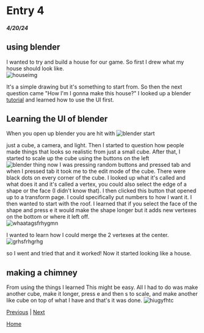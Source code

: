 # Entry 4
##### 4/20/24

## using blender

I wanted to try and build a house for our game. So first I drew what my house should look like.  
![houseimg](https://github.com/Safen2614/apcsa-freedom-project/assets/91745058/95460822-e435-4393-80a6-156f425ebc2f)

It's a simple drawing but it's something to start from. So then the next question came "How I'm I gonna make this house?" I looked up a blender [tutorial](https://www.youtube.com/watch?v=8XyIYRW_2xk) and learned how to use the UI first.

## Learning the UI of blender
When you open up blender you are hit with ![blender start](https://github.com/Safen2614/apcsa-freedom-project/assets/91745058/383bc1a6-8a0f-4163-8e18-43a8b4f1a0ca)

just a cube, a camera, and light. Then I started to question how people made things that looks so realistic from just a small cube. After that, I started to scale up the cube using the buttons on the left   
![blender thing](https://github.com/Safen2614/apcsa-freedom-project/assets/91745058/494f4380-0c1c-4745-8230-3a7b660f3aa8)
now I was pressing random buttons and pressed tab and when I pressed tab it took me to the edit mode of the cube. There were black dots on every corner of the cube. I looked up what it's called and what does it and it's called a vertex, you could also select the edge of a shape or the face (I didn't know that). I then clicked this button that opened up to a transform page. I could specifically put numbers to how I want it. I then wanted to start with the roof. I learned that if you select the face of the shape and press e it would make the shape longer but it adds new vertexes on the bottom or where it left off.   
![whaatagsfrhygmn](https://github.com/Safen2614/apcsa-freedom-project/assets/91745058/464460da-fbce-45a4-8750-2f209baa9e3a)

I wanted to learn how I could merge the 2 vertexes at the center.
![grhsfrhgrhg](https://github.com/Safen2614/apcsa-freedom-project/assets/91745058/74896a90-42ed-4959-8d6c-68aa9d605c32)

so I went and tried that and it worked! Now it started looking like a house.

## making a chimney
From using the things I learned This might be easy. All I had to do was make another cube, make it longer, press e and then  s to scale, and make another like cube on top of what I have and that's it was done.
![hiugyfhtc](https://github.com/Safen2614/apcsa-freedom-project/assets/91745058/99b24a42-41b2-4838-b204-aae2aa8d6432)

[Previous](entry03.md) | [Next](entry05.md)

[Home](../README.md)
